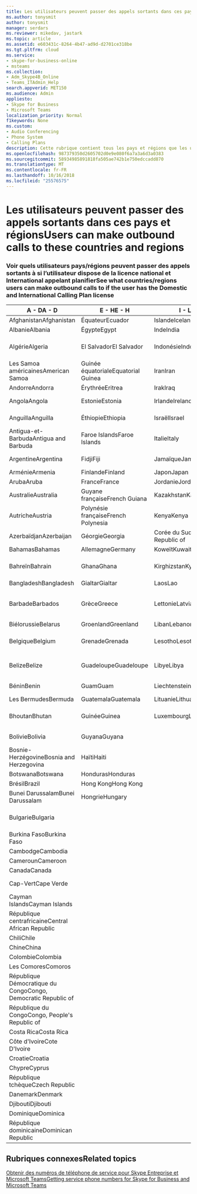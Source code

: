 ```yaml
---
title: Les utilisateurs peuvent passer des appels sortants dans ces pays et régions
ms.author: tonysmit
author: tonysmit
manager: serdars
ms.reviewer: mikedav, jastark
ms.topic: article
ms.assetid: e603431c-8264-4b47-ad9d-d2701ce318be
ms.tgt.pltfrm: cloud
ms.service:
- skype-for-business-online
- msteams
ms.collection:
- Adm_Skype4B_Online
- Teams_ITAdmin_Help
search.appverid: MET150
ms.audience: Admin
appliesto:
- Skype for Business
- Microsoft Teams
localization_priority: Normal
f1keywords: None
ms.custom:
- Audio Conferencing
- Phone System
- Calling Plans
description: Cette rubrique contient tous les pays et régions que les utilisateurs peuvent effectuer des appels sortants vers s’ils disposent d’un Plan de l’appel.
ms.openlocfilehash: 987379350d2605702d0e9e080f6a7a3a6d3a0383
ms.sourcegitcommit: 58934985891818fa505ae742b1e750edccadd870
ms.translationtype: MT
ms.contentlocale: fr-FR
ms.lasthandoff: 10/16/2018
ms.locfileid: "25576575"
---
```

# <a name="users-can-make-outbound-calls-to-these-countries-and-regions"></a><span data-ttu-id="77f74-103">Les utilisateurs peuvent passer des appels sortants dans ces pays et régions</span><span class="sxs-lookup"><span data-stu-id="77f74-103">Users can make outbound calls to these countries and regions</span></span>

### <a name="see-what-countriesregions-users-can-make-outbound-calls-to-if-the-user-has-the-domestic-and-international-calling-plan-license"></a><span data-ttu-id="77f74-104">Voir quels utilisateurs pays/régions peuvent passer des appels sortants à si l’utilisateur dispose de la licence national et International appelant planifier</span><span class="sxs-lookup"><span data-stu-id="77f74-104">See what countries/regions users can make outbound calls to if the user has the Domestic and International Calling Plan license</span></span>

|<span data-ttu-id="77f74-105">**A - D**</span><span class="sxs-lookup"><span data-stu-id="77f74-105">**A - D**</span></span>| <span data-ttu-id="77f74-106">**E - H**</span><span class="sxs-lookup"><span data-stu-id="77f74-106">**E - H**</span></span>|<span data-ttu-id="77f74-107">**I - L**</span><span class="sxs-lookup"><span data-stu-id="77f74-107">**I - L**</span></span>|<span data-ttu-id="77f74-108">**M - O**</span><span class="sxs-lookup"><span data-stu-id="77f74-108">**M - O**</span></span>|<span data-ttu-id="77f74-109">**P - S**</span><span class="sxs-lookup"><span data-stu-id="77f74-109">**P - S**</span></span>|<span data-ttu-id="77f74-110">**T - Z**</span><span class="sxs-lookup"><span data-stu-id="77f74-110">**T - Z**</span></span>|
---|---|---|---|---|---|
|<span data-ttu-id="77f74-111">Afghanistan</span><span class="sxs-lookup"><span data-stu-id="77f74-111">Afghanistan</span></span>|<span data-ttu-id="77f74-112">Équateur</span><span class="sxs-lookup"><span data-stu-id="77f74-112">Ecuador</span></span> |<span data-ttu-id="77f74-113">Islande</span><span class="sxs-lookup"><span data-stu-id="77f74-113">Iceland</span></span> |<span data-ttu-id="77f74-114">Macau</span><span class="sxs-lookup"><span data-stu-id="77f74-114">Macau</span></span> |<span data-ttu-id="77f74-115">Pakistan</span><span class="sxs-lookup"><span data-stu-id="77f74-115">Pakistan</span></span> |<span data-ttu-id="77f74-116">Taïwan</span><span class="sxs-lookup"><span data-stu-id="77f74-116">Taiwan</span></span>   |
|<span data-ttu-id="77f74-117">Albanie</span><span class="sxs-lookup"><span data-stu-id="77f74-117">Albania</span></span>|<span data-ttu-id="77f74-118">Égypte</span><span class="sxs-lookup"><span data-stu-id="77f74-118">Egypt</span></span> |<span data-ttu-id="77f74-119">Inde</span><span class="sxs-lookup"><span data-stu-id="77f74-119">India</span></span> |<span data-ttu-id="77f74-120">Macédoine</span><span class="sxs-lookup"><span data-stu-id="77f74-120">Macedonia</span></span> |<span data-ttu-id="77f74-121">Les Palaos</span><span class="sxs-lookup"><span data-stu-id="77f74-121">Palau</span></span> |<span data-ttu-id="77f74-122">Tadjikistan</span><span class="sxs-lookup"><span data-stu-id="77f74-122">Tajikistan</span></span>   |
|<span data-ttu-id="77f74-123">Algérie</span><span class="sxs-lookup"><span data-stu-id="77f74-123">Algeria</span></span>|<span data-ttu-id="77f74-124">El Salvador</span><span class="sxs-lookup"><span data-stu-id="77f74-124">El Salvador</span></span> |<span data-ttu-id="77f74-125">Indonésie</span><span class="sxs-lookup"><span data-stu-id="77f74-125">Indonesia</span></span> |<span data-ttu-id="77f74-126">Malawi</span><span class="sxs-lookup"><span data-stu-id="77f74-126">Malawi</span></span> |<span data-ttu-id="77f74-127">Autorité palestinienne</span><span class="sxs-lookup"><span data-stu-id="77f74-127">Palestinian Authority</span></span> |<span data-ttu-id="77f74-128">Tanzanie</span><span class="sxs-lookup"><span data-stu-id="77f74-128">Tanzania, United Republic of</span></span>  |
|<span data-ttu-id="77f74-129">Les Samoa américaines</span><span class="sxs-lookup"><span data-stu-id="77f74-129">American Samoa</span></span>|<span data-ttu-id="77f74-130">Guinée équatoriale</span><span class="sxs-lookup"><span data-stu-id="77f74-130">Equatorial Guinea</span></span> |<span data-ttu-id="77f74-131">Iran</span><span class="sxs-lookup"><span data-stu-id="77f74-131">Iran</span></span> |<span data-ttu-id="77f74-132">Malaisie</span><span class="sxs-lookup"><span data-stu-id="77f74-132">Malaysia</span></span> |<span data-ttu-id="77f74-133">Panama</span><span class="sxs-lookup"><span data-stu-id="77f74-133">Panama</span></span> | <span data-ttu-id="77f74-134">Thaïlande</span><span class="sxs-lookup"><span data-stu-id="77f74-134">Thailand</span></span>   |
|<span data-ttu-id="77f74-135">Andorre</span><span class="sxs-lookup"><span data-stu-id="77f74-135">Andorra</span></span> |<span data-ttu-id="77f74-136">Érythrée</span><span class="sxs-lookup"><span data-stu-id="77f74-136">Eritrea</span></span> |<span data-ttu-id="77f74-137">Irak</span><span class="sxs-lookup"><span data-stu-id="77f74-137">Iraq</span></span> |<span data-ttu-id="77f74-138">Mali</span><span class="sxs-lookup"><span data-stu-id="77f74-138">Mali</span></span> |<span data-ttu-id="77f74-139">Paraguay</span><span class="sxs-lookup"><span data-stu-id="77f74-139">Paraguay</span></span> |<span data-ttu-id="77f74-140">Togo</span><span class="sxs-lookup"><span data-stu-id="77f74-140">Togo</span></span>   |
|<span data-ttu-id="77f74-141">Angola</span><span class="sxs-lookup"><span data-stu-id="77f74-141">Angola</span></span> |<span data-ttu-id="77f74-142">Estonie</span><span class="sxs-lookup"><span data-stu-id="77f74-142">Estonia</span></span> |<span data-ttu-id="77f74-143">Irlande</span><span class="sxs-lookup"><span data-stu-id="77f74-143">Ireland</span></span> |<span data-ttu-id="77f74-144">Malte</span><span class="sxs-lookup"><span data-stu-id="77f74-144">Malta</span></span> |<span data-ttu-id="77f74-145">Pérou</span><span class="sxs-lookup"><span data-stu-id="77f74-145">Peru</span></span> | <span data-ttu-id="77f74-146">Trinité-et-Tobago</span><span class="sxs-lookup"><span data-stu-id="77f74-146">Trinidad and Tobago</span></span>  |
|<span data-ttu-id="77f74-147">Anguilla</span><span class="sxs-lookup"><span data-stu-id="77f74-147">Anguilla</span></span> |<span data-ttu-id="77f74-148">Éthiopie</span><span class="sxs-lookup"><span data-stu-id="77f74-148">Ethiopia</span></span> |<span data-ttu-id="77f74-149">Israël</span><span class="sxs-lookup"><span data-stu-id="77f74-149">Israel</span></span> |<span data-ttu-id="77f74-150">Marshall (îles)</span><span class="sxs-lookup"><span data-stu-id="77f74-150">Marshall Islands</span></span> | <span data-ttu-id="77f74-151">Philippines</span><span class="sxs-lookup"><span data-stu-id="77f74-151">Philippines</span></span> | <span data-ttu-id="77f74-152">Turquie</span><span class="sxs-lookup"><span data-stu-id="77f74-152">Turkey</span></span> |
|<span data-ttu-id="77f74-153">Antigua-et-Barbuda</span><span class="sxs-lookup"><span data-stu-id="77f74-153">Antigua and Barbuda</span></span> | <span data-ttu-id="77f74-154">Faroe Islands</span><span class="sxs-lookup"><span data-stu-id="77f74-154">Faroe Islands</span></span> |<span data-ttu-id="77f74-155">Italie</span><span class="sxs-lookup"><span data-stu-id="77f74-155">Italy</span></span> |<span data-ttu-id="77f74-156">Martinique</span><span class="sxs-lookup"><span data-stu-id="77f74-156">Martinique</span></span> |<span data-ttu-id="77f74-157">Pologne</span><span class="sxs-lookup"><span data-stu-id="77f74-157">Poland</span></span> |<span data-ttu-id="77f74-158">Turkménistan</span><span class="sxs-lookup"><span data-stu-id="77f74-158">Turkmenistan</span></span> |
|<span data-ttu-id="77f74-159">Argentine</span><span class="sxs-lookup"><span data-stu-id="77f74-159">Argentina</span></span>|<span data-ttu-id="77f74-160">Fidji</span><span class="sxs-lookup"><span data-stu-id="77f74-160">Fiji</span></span> |<span data-ttu-id="77f74-161">Jamaïque</span><span class="sxs-lookup"><span data-stu-id="77f74-161">Jamaica</span></span> |<span data-ttu-id="77f74-162">Maurice</span><span class="sxs-lookup"><span data-stu-id="77f74-162">Mauritius</span></span> |<span data-ttu-id="77f74-163">Portugal</span><span class="sxs-lookup"><span data-stu-id="77f74-163">Portugal</span></span> |<span data-ttu-id="77f74-164">Îles Turques-et-Caïques</span><span class="sxs-lookup"><span data-stu-id="77f74-164">Turks and Caicos</span></span>   |
|<span data-ttu-id="77f74-165">Arménie</span><span class="sxs-lookup"><span data-stu-id="77f74-165">Armenia</span></span> |<span data-ttu-id="77f74-166">Finlande</span><span class="sxs-lookup"><span data-stu-id="77f74-166">Finland</span></span> |<span data-ttu-id="77f74-167">Japon</span><span class="sxs-lookup"><span data-stu-id="77f74-167">Japan</span></span> |<span data-ttu-id="77f74-168">Mayotte</span><span class="sxs-lookup"><span data-stu-id="77f74-168">Mayotte</span></span> | <span data-ttu-id="77f74-169">Porto Rico</span><span class="sxs-lookup"><span data-stu-id="77f74-169">Puerto Rico</span></span> |<span data-ttu-id="77f74-170">Ouganda</span><span class="sxs-lookup"><span data-stu-id="77f74-170">Uganda</span></span>  |
|<span data-ttu-id="77f74-171">Aruba</span><span class="sxs-lookup"><span data-stu-id="77f74-171">Aruba</span></span> |<span data-ttu-id="77f74-172">France</span><span class="sxs-lookup"><span data-stu-id="77f74-172">France</span></span> |<span data-ttu-id="77f74-173">Jordanie</span><span class="sxs-lookup"><span data-stu-id="77f74-173">Jordan</span></span> |<span data-ttu-id="77f74-174">Mexique</span><span class="sxs-lookup"><span data-stu-id="77f74-174">Mexico</span></span> |<span data-ttu-id="77f74-175">Qatar</span><span class="sxs-lookup"><span data-stu-id="77f74-175">Qatar</span></span> | <span data-ttu-id="77f74-176">Ukraine</span><span class="sxs-lookup"><span data-stu-id="77f74-176">Ukraine</span></span>   |
|<span data-ttu-id="77f74-177">Australie</span><span class="sxs-lookup"><span data-stu-id="77f74-177">Australia</span></span> |<span data-ttu-id="77f74-178">Guyane française</span><span class="sxs-lookup"><span data-stu-id="77f74-178">French Guiana</span></span> |<span data-ttu-id="77f74-179">Kazakhstan</span><span class="sxs-lookup"><span data-stu-id="77f74-179">Kazakhstan</span></span> |<span data-ttu-id="77f74-180">Micronésie</span><span class="sxs-lookup"><span data-stu-id="77f74-180">Micronesia</span></span> |<span data-ttu-id="77f74-181">Réunion</span><span class="sxs-lookup"><span data-stu-id="77f74-181">Reunion</span></span> |<span data-ttu-id="77f74-182">Émirats arabes unis</span><span class="sxs-lookup"><span data-stu-id="77f74-182">United Arab Emirates (U.A.E)</span></span>  |
|<span data-ttu-id="77f74-183">Autriche</span><span class="sxs-lookup"><span data-stu-id="77f74-183">Austria</span></span> |<span data-ttu-id="77f74-184">Polynésie française</span><span class="sxs-lookup"><span data-stu-id="77f74-184">French Polynesia</span></span> |<span data-ttu-id="77f74-185">Kenya</span><span class="sxs-lookup"><span data-stu-id="77f74-185">Kenya</span></span> |<span data-ttu-id="77f74-186">Moldavie</span><span class="sxs-lookup"><span data-stu-id="77f74-186">Moldova, Republic of</span></span> |<span data-ttu-id="77f74-187">Roumanie</span><span class="sxs-lookup"><span data-stu-id="77f74-187">Romania</span></span> |<span data-ttu-id="77f74-188">Royaume-Uni (R.-U.)</span><span class="sxs-lookup"><span data-stu-id="77f74-188">United Kingdom (U.K.)</span></span> |
|<span data-ttu-id="77f74-189">Azerbaïdjan</span><span class="sxs-lookup"><span data-stu-id="77f74-189">Azerbaijan</span></span> |<span data-ttu-id="77f74-190">Géorgie</span><span class="sxs-lookup"><span data-stu-id="77f74-190">Georgia</span></span> |<span data-ttu-id="77f74-191">Corée du Sud</span><span class="sxs-lookup"><span data-stu-id="77f74-191">Korea, Republic of</span></span> |<span data-ttu-id="77f74-192">Monaco</span><span class="sxs-lookup"><span data-stu-id="77f74-192">Monaco</span></span> | <span data-ttu-id="77f74-193">Russie</span><span class="sxs-lookup"><span data-stu-id="77f74-193">Russian Federation</span></span> |<span data-ttu-id="77f74-194">États-Unis</span><span class="sxs-lookup"><span data-stu-id="77f74-194">United States (U.S.)</span></span>  |
|<span data-ttu-id="77f74-195">Bahamas</span><span class="sxs-lookup"><span data-stu-id="77f74-195">Bahamas</span></span> |<span data-ttu-id="77f74-196">Allemagne</span><span class="sxs-lookup"><span data-stu-id="77f74-196">Germany</span></span> |<span data-ttu-id="77f74-197">Koweït</span><span class="sxs-lookup"><span data-stu-id="77f74-197">Kuwait</span></span> |<span data-ttu-id="77f74-198">Mongolie</span><span class="sxs-lookup"><span data-stu-id="77f74-198">Mongolia</span></span> |<span data-ttu-id="77f74-199">Rwanda</span><span class="sxs-lookup"><span data-stu-id="77f74-199">Rwanda</span></span> | <span data-ttu-id="77f74-200">Uruguay</span><span class="sxs-lookup"><span data-stu-id="77f74-200">Uruguay</span></span> |
|<span data-ttu-id="77f74-201">Bahreïn</span><span class="sxs-lookup"><span data-stu-id="77f74-201">Bahrain</span></span> |<span data-ttu-id="77f74-202">Ghana</span><span class="sxs-lookup"><span data-stu-id="77f74-202">Ghana</span></span> |<span data-ttu-id="77f74-203">Kirghizstan</span><span class="sxs-lookup"><span data-stu-id="77f74-203">Kyrgyzstan</span></span> |<span data-ttu-id="77f74-204">Monténégro</span><span class="sxs-lookup"><span data-stu-id="77f74-204">Montenegro</span></span> | <span data-ttu-id="77f74-205">Saint-Christophe-et-Niévès</span><span class="sxs-lookup"><span data-stu-id="77f74-205">Saint Kitts and Nevis</span></span> |<span data-ttu-id="77f74-206">Ouzbékistan</span><span class="sxs-lookup"><span data-stu-id="77f74-206">Uzbekistan</span></span>  |
|<span data-ttu-id="77f74-207">Bangladesh</span><span class="sxs-lookup"><span data-stu-id="77f74-207">Bangladesh</span></span> |<span data-ttu-id="77f74-208">Gialtar</span><span class="sxs-lookup"><span data-stu-id="77f74-208">Gialtar</span></span> |<span data-ttu-id="77f74-209">Laos</span><span class="sxs-lookup"><span data-stu-id="77f74-209">Lao</span></span> |<span data-ttu-id="77f74-210">Montserrat</span><span class="sxs-lookup"><span data-stu-id="77f74-210">Montserrat</span></span> | <span data-ttu-id="77f74-211">Sainte Lucie</span><span class="sxs-lookup"><span data-stu-id="77f74-211">Saint Lucia</span></span> |<span data-ttu-id="77f74-212">Vatican</span><span class="sxs-lookup"><span data-stu-id="77f74-212">Vatican City State</span></span>  |
|<span data-ttu-id="77f74-213">Barbade</span><span class="sxs-lookup"><span data-stu-id="77f74-213">Barbados</span></span> |<span data-ttu-id="77f74-214">Grèce</span><span class="sxs-lookup"><span data-stu-id="77f74-214">Greece</span></span> |<span data-ttu-id="77f74-215">Lettonie</span><span class="sxs-lookup"><span data-stu-id="77f74-215">Latvia</span></span> |<span data-ttu-id="77f74-216">Maroc</span><span class="sxs-lookup"><span data-stu-id="77f74-216">Morocco</span></span> |<span data-ttu-id="77f74-217">Saint-Vincent-et-les-Grenadines</span><span class="sxs-lookup"><span data-stu-id="77f74-217">Saint Vincent and the Grenadines</span></span> |<span data-ttu-id="77f74-218">Venezuela</span><span class="sxs-lookup"><span data-stu-id="77f74-218">Venezuela</span></span>   |
|<span data-ttu-id="77f74-219">Biélorussie</span><span class="sxs-lookup"><span data-stu-id="77f74-219">Belarus</span></span> |<span data-ttu-id="77f74-220">Groenland</span><span class="sxs-lookup"><span data-stu-id="77f74-220">Greenland</span></span> |<span data-ttu-id="77f74-221">Liban</span><span class="sxs-lookup"><span data-stu-id="77f74-221">Lebanon</span></span> |<span data-ttu-id="77f74-222">Mozambique</span><span class="sxs-lookup"><span data-stu-id="77f74-222">Mozambique</span></span> | <span data-ttu-id="77f74-223">Saint-Marin</span><span class="sxs-lookup"><span data-stu-id="77f74-223">San Marino</span></span> |<span data-ttu-id="77f74-224">Vietnam</span><span class="sxs-lookup"><span data-stu-id="77f74-224">Viet Nam</span></span>  |
|<span data-ttu-id="77f74-225">Belgique</span><span class="sxs-lookup"><span data-stu-id="77f74-225">Belgium</span></span> |<span data-ttu-id="77f74-226">Grenade</span><span class="sxs-lookup"><span data-stu-id="77f74-226">Grenada</span></span> |<span data-ttu-id="77f74-227">Lesotho</span><span class="sxs-lookup"><span data-stu-id="77f74-227">Lesotho</span></span> |<span data-ttu-id="77f74-228">Birmanie</span><span class="sxs-lookup"><span data-stu-id="77f74-228">Myanmar</span></span> | <span data-ttu-id="77f74-229">Arabie saoudite</span><span class="sxs-lookup"><span data-stu-id="77f74-229">Saudi Arabia</span></span> | <span data-ttu-id="77f74-230">Les îles Vierges britanniques</span><span class="sxs-lookup"><span data-stu-id="77f74-230">Virgin Islands (British)</span></span> |
|<span data-ttu-id="77f74-231">Belize</span><span class="sxs-lookup"><span data-stu-id="77f74-231">Belize</span></span> |<span data-ttu-id="77f74-232">Guadeloupe</span><span class="sxs-lookup"><span data-stu-id="77f74-232">Guadeloupe</span></span> |<span data-ttu-id="77f74-233">Libye</span><span class="sxs-lookup"><span data-stu-id="77f74-233">Libya</span></span> |<span data-ttu-id="77f74-234">Namibie</span><span class="sxs-lookup"><span data-stu-id="77f74-234">Namibia</span></span> |<span data-ttu-id="77f74-235">Sénégal</span><span class="sxs-lookup"><span data-stu-id="77f74-235">Senegal</span></span> | <span data-ttu-id="77f74-236">Les îles Vierges américaines</span><span class="sxs-lookup"><span data-stu-id="77f74-236">Virgin Islands (U.S.)</span></span>  |
|<span data-ttu-id="77f74-237">Bénin</span><span class="sxs-lookup"><span data-stu-id="77f74-237">Benin</span></span> |<span data-ttu-id="77f74-238">Guam</span><span class="sxs-lookup"><span data-stu-id="77f74-238">Guam</span></span> |<span data-ttu-id="77f74-239">Liechtenstein</span><span class="sxs-lookup"><span data-stu-id="77f74-239">Liechtenstein</span></span> |<span data-ttu-id="77f74-240">Népal</span><span class="sxs-lookup"><span data-stu-id="77f74-240">Nepal</span></span> | <span data-ttu-id="77f74-241">Serbie</span><span class="sxs-lookup"><span data-stu-id="77f74-241">Serbia</span></span> | <span data-ttu-id="77f74-242">Wallis-et-Futuna</span><span class="sxs-lookup"><span data-stu-id="77f74-242">Wallis and Futuna Islands</span></span>  |
|<span data-ttu-id="77f74-243">Les Bermudes</span><span class="sxs-lookup"><span data-stu-id="77f74-243">Bermuda</span></span> |<span data-ttu-id="77f74-244">Guatemala</span><span class="sxs-lookup"><span data-stu-id="77f74-244">Guatemala</span></span> |<span data-ttu-id="77f74-245">Lituanie</span><span class="sxs-lookup"><span data-stu-id="77f74-245">Lithuania</span></span> |<span data-ttu-id="77f74-246">Pays-Bas</span><span class="sxs-lookup"><span data-stu-id="77f74-246">Netherlands</span></span> |<span data-ttu-id="77f74-247">Singapour</span><span class="sxs-lookup"><span data-stu-id="77f74-247">Singapore</span></span> |<span data-ttu-id="77f74-248">Yémen</span><span class="sxs-lookup"><span data-stu-id="77f74-248">Yemen</span></span> |
|<span data-ttu-id="77f74-249">Bhoutan</span><span class="sxs-lookup"><span data-stu-id="77f74-249">Bhutan</span></span> |<span data-ttu-id="77f74-250">Guinée</span><span class="sxs-lookup"><span data-stu-id="77f74-250">Guinea</span></span> |<span data-ttu-id="77f74-251">Luxembourg</span><span class="sxs-lookup"><span data-stu-id="77f74-251">Luxembourg</span></span> |<span data-ttu-id="77f74-252">Les Antilles néerlandaises</span><span class="sxs-lookup"><span data-stu-id="77f74-252">Netherlands Antilles</span></span> |<span data-ttu-id="77f74-253">Slovaquie</span><span class="sxs-lookup"><span data-stu-id="77f74-253">Slovakia</span></span> |<span data-ttu-id="77f74-254">Zambie</span><span class="sxs-lookup"><span data-stu-id="77f74-254">Zambia</span></span>  |
|<span data-ttu-id="77f74-255">Bolivie</span><span class="sxs-lookup"><span data-stu-id="77f74-255">Bolivia</span></span> |<span data-ttu-id="77f74-256">Guyana</span><span class="sxs-lookup"><span data-stu-id="77f74-256">Guyana</span></span>| |<span data-ttu-id="77f74-257">Nouvelle-Calédonie</span><span class="sxs-lookup"><span data-stu-id="77f74-257">New Caledonia</span></span> |<span data-ttu-id="77f74-258">Slovénie</span><span class="sxs-lookup"><span data-stu-id="77f74-258">Slovenia</span></span> |<span data-ttu-id="77f74-259">Zimbabwe</span><span class="sxs-lookup"><span data-stu-id="77f74-259">Zimbabwe</span></span> |
|<span data-ttu-id="77f74-260">Bosnie-Herzégovine</span><span class="sxs-lookup"><span data-stu-id="77f74-260">Bosnia and Herzegovina</span></span> |<span data-ttu-id="77f74-261">Haïti</span><span class="sxs-lookup"><span data-stu-id="77f74-261">Haiti</span></span> ||<span data-ttu-id="77f74-262">Nouvelle-Zélande</span><span class="sxs-lookup"><span data-stu-id="77f74-262">New Zealand</span></span> |<span data-ttu-id="77f74-263">Afrique du Sud</span><span class="sxs-lookup"><span data-stu-id="77f74-263">South Africa</span></span> | 
|<span data-ttu-id="77f74-264">Botswana</span><span class="sxs-lookup"><span data-stu-id="77f74-264">Botswana</span></span> |<span data-ttu-id="77f74-265">Honduras</span><span class="sxs-lookup"><span data-stu-id="77f74-265">Honduras</span></span> ||<span data-ttu-id="77f74-266">Nicaragua</span><span class="sxs-lookup"><span data-stu-id="77f74-266">Nicaragua</span></span> |<span data-ttu-id="77f74-267">Espagne</span><span class="sxs-lookup"><span data-stu-id="77f74-267">Spain</span></span> |
|<span data-ttu-id="77f74-268">Brésil</span><span class="sxs-lookup"><span data-stu-id="77f74-268">Brazil</span></span> |<span data-ttu-id="77f74-269">Hong Kong</span><span class="sxs-lookup"><span data-stu-id="77f74-269">Hong Kong</span></span> ||<span data-ttu-id="77f74-270">Niger</span><span class="sxs-lookup"><span data-stu-id="77f74-270">Niger</span></span> |<span data-ttu-id="77f74-271">Sri Lanka</span><span class="sxs-lookup"><span data-stu-id="77f74-271">Sri Lanka</span></span> | 
|<span data-ttu-id="77f74-272">Bunei Darussalam</span><span class="sxs-lookup"><span data-stu-id="77f74-272">Bunei Darussalam</span></span> |<span data-ttu-id="77f74-273">Hongrie</span><span class="sxs-lookup"><span data-stu-id="77f74-273">Hungary</span></span> ||<span data-ttu-id="77f74-274">Nigeria</span><span class="sxs-lookup"><span data-stu-id="77f74-274">Nigeria</span></span> |<span data-ttu-id="77f74-275">St. Pierre et Miquelon</span><span class="sxs-lookup"><span data-stu-id="77f74-275">St. Pierre and Miquelon</span></span> | 
|<span data-ttu-id="77f74-276">Bulgarie</span><span class="sxs-lookup"><span data-stu-id="77f74-276">Bulgaria</span></span> |||<span data-ttu-id="77f74-277">Îles Mariannes du Nord</span><span class="sxs-lookup"><span data-stu-id="77f74-277">Northern Mariana Islands</span></span> |<span data-ttu-id="77f74-278">Soudan</span><span class="sxs-lookup"><span data-stu-id="77f74-278">Sudan</span></span> |
|<span data-ttu-id="77f74-279">Burkina Faso</span><span class="sxs-lookup"><span data-stu-id="77f74-279">Burkina Faso</span></span> |||<span data-ttu-id="77f74-280">Norvège</span><span class="sxs-lookup"><span data-stu-id="77f74-280">Norway</span></span> |<span data-ttu-id="77f74-281">Suriname</span><span class="sxs-lookup"><span data-stu-id="77f74-281">Suriname</span></span> |
|<span data-ttu-id="77f74-282">Cambodge</span><span class="sxs-lookup"><span data-stu-id="77f74-282">Cambodia</span></span> |||<span data-ttu-id="77f74-283">Oman</span><span class="sxs-lookup"><span data-stu-id="77f74-283">Oman</span></span> |<span data-ttu-id="77f74-284">Swaziland</span><span class="sxs-lookup"><span data-stu-id="77f74-284">Swaziland</span></span> | 
|<span data-ttu-id="77f74-285">Cameroun</span><span class="sxs-lookup"><span data-stu-id="77f74-285">Cameroon</span></span> ||||<span data-ttu-id="77f74-286">Suède</span><span class="sxs-lookup"><span data-stu-id="77f74-286">Sweden</span></span> |
|<span data-ttu-id="77f74-287">Canada</span><span class="sxs-lookup"><span data-stu-id="77f74-287">Canada</span></span> ||||<span data-ttu-id="77f74-288">Suisse</span><span class="sxs-lookup"><span data-stu-id="77f74-288">Switzerland</span></span> | 
|<span data-ttu-id="77f74-289">Cap-Vert</span><span class="sxs-lookup"><span data-stu-id="77f74-289">Cape Verde</span></span> ||||<span data-ttu-id="77f74-290">Syrie</span><span class="sxs-lookup"><span data-stu-id="77f74-290">Syrian Arab Republic</span></span> |
|<span data-ttu-id="77f74-291">Cayman Islands</span><span class="sxs-lookup"><span data-stu-id="77f74-291">Cayman Islands</span></span> |
|<span data-ttu-id="77f74-292">République centrafricaine</span><span class="sxs-lookup"><span data-stu-id="77f74-292">Central African Republic</span></span> |
|<span data-ttu-id="77f74-293">Chili</span><span class="sxs-lookup"><span data-stu-id="77f74-293">Chile</span></span> |
|<span data-ttu-id="77f74-294">Chine</span><span class="sxs-lookup"><span data-stu-id="77f74-294">China</span></span> |
|<span data-ttu-id="77f74-295">Colombie</span><span class="sxs-lookup"><span data-stu-id="77f74-295">Colombia</span></span> |
|<span data-ttu-id="77f74-296">Les Comores</span><span class="sxs-lookup"><span data-stu-id="77f74-296">Comoros</span></span> |
|<span data-ttu-id="77f74-297">République Démocratique du Congo</span><span class="sxs-lookup"><span data-stu-id="77f74-297">Congo, Democratic Republic of</span></span> |
|<span data-ttu-id="77f74-298">République du Congo</span><span class="sxs-lookup"><span data-stu-id="77f74-298">Congo, People's Republic of</span></span> |
|<span data-ttu-id="77f74-299">Costa Rica</span><span class="sxs-lookup"><span data-stu-id="77f74-299">Costa Rica</span></span> |
|<span data-ttu-id="77f74-300">Côte d'Ivoire</span><span class="sxs-lookup"><span data-stu-id="77f74-300">Cote D'Ivoire</span></span> |
|<span data-ttu-id="77f74-301">Croatie</span><span class="sxs-lookup"><span data-stu-id="77f74-301">Croatia</span></span> |
|<span data-ttu-id="77f74-302">Chypre</span><span class="sxs-lookup"><span data-stu-id="77f74-302">Cyprus</span></span> |
|<span data-ttu-id="77f74-303">République tchèque</span><span class="sxs-lookup"><span data-stu-id="77f74-303">Czech Republic</span></span> |
|<span data-ttu-id="77f74-304">Danemark</span><span class="sxs-lookup"><span data-stu-id="77f74-304">Denmark</span></span> |
|<span data-ttu-id="77f74-305">Djibouti</span><span class="sxs-lookup"><span data-stu-id="77f74-305">Djibouti</span></span> |
|<span data-ttu-id="77f74-306">Dominique</span><span class="sxs-lookup"><span data-stu-id="77f74-306">Dominica</span></span> |
|<span data-ttu-id="77f74-307">République dominicaine</span><span class="sxs-lookup"><span data-stu-id="77f74-307">Dominican Republic</span></span> |

## <a name="related-topics"></a><span data-ttu-id="77f74-308">Rubriques connexes</span><span class="sxs-lookup"><span data-stu-id="77f74-308">Related topics</span></span>

[<span data-ttu-id="77f74-309">Obtenir des numéros de téléphone de service pour Skype Entreprise et Microsoft Teams</span><span class="sxs-lookup"><span data-stu-id="77f74-309">Getting service phone numbers for Skype for Business and Microsoft Teams</span></span>](/SkypeForBusiness/what-is-phone-system-in-office-365/getting-service-phone-numbers)

  
 
